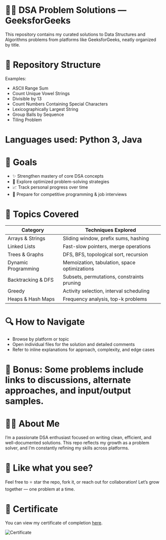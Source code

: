    # 👨‍💻 DSA Problem Solutions — GeeksforGeeks

This repository contains my curated solutions to Data Structures and Algorithms problems from platforms like GeeksforGeeks, neatly organized by title.


 # **📌 Repository Structure**

Examples:

- ASCII Range Sum
- Count Unique Vowel Strings
- Divisible by 13
- Count Numbers Containing Special Characters
- Lexicographically Largest String
- Group Balls by Sequence
- Tiling Problem

# **Languages used:** Python 3, Java


# **🎯 Goals**

- ✨ Strengthen mastery of core DSA concepts
- 🧠 Explore optimized problem-solving strategies
- 📈 Track personal progress over time
- 💼 Prepare for competitive programming & job interviews


# **🧠 Topics Covered**

| Category               | Techniques Explored                                   |
|-----------------------|------------------------------------------------------|
| Arrays & Strings      | Sliding window, prefix sums, hashing                 |
| Linked Lists          | Fast-slow pointers, merge operations                  |
| Trees & Graphs       | DFS, BFS, topological sort, recursion                 |
| Dynamic Programming   | Memoization, tabulation, space optimizations          |
| Backtracking & DFS    | Subsets, permutations, constraints pruning            |
| Greedy                | Activity selection, interval scheduling                |
| Heaps & Hash Maps     | Frequency analysis, top-k problems                    |


# **🔍 How to Navigate**

- Browse by platform or topic
- Open individual files for the solution and detailed comments
- Refer to inline explanations for approach, complexity, and edge cases

# **📘 Bonus:** Some problems include links to discussions, alternate approaches, and input/output samples.


# **🧑‍💻 About Me**

I’m a passionate DSA enthusiast focused on writing clean, efficient, and well-documented solutions. This repo reflects my growth as a problem solver, and I’m constantly refining my skills across platforms.


# **🌟 Like what you see?**

Feel free to ⭐ star the repo, fork it, or reach out for collaboration! Let’s grow together — one problem at a time.


# **📜 Certificate**

You can view my certificate of completion [here](https://www.geeksforgeeks.org/certificate/4aa68ec9f39eb49850a1c9e6ece6e315?utm_source=socials&utm_medium=cc_link).

![Certificate](https://www.geeksforgeeks.org/certificate/4aa68ec9f39eb49850a1c9e6ece6e315?utm_source=socials&utm_medium=cc_link)
